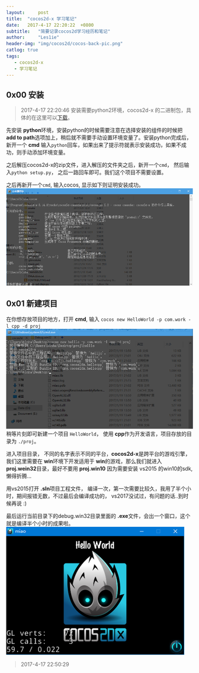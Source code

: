 ```yaml
---
layout:		post
title:	"cocos2d-x 学习笔记"
date:	2017-4-17 22:20:22  +0800
subtitle:	"简要记录cocos2d学习经历和笔记"
author:		"Les1ie"
header-img: "img/cocos2d/cocos-back-pic.png"
catlog: true
tags: 
   - cocos2d-x 
   - 学习笔记
---
```


## 0x00 安装
> 2017-4-17 22:20:46
安装需要python2环境，cocos2d-x 的二进制包，具体的在这里可以[下载](http://www.cocos2d-x.org/download)。

先安装 **python**环境，安装python的时候需要注意在选择安装的组件的时候把 **add to path**选项加上，稍后就不需要手动设置环境变量了。安装python完成后，新开一个 **cmd** 输入`python`回车，如果出来了提示符就表示安装成功，如果不成功，则手动添加环境变量。

之后解压cocos2d-x的zip文件，进入解压的文件夹之后，新开一个`cmd`， 然后输入`python setup.py`， 之后一路回车即可。我们这个项目不需要设置。

之后再新开一个`cmd`, 输入cocos, 显示如下则证明安装成功。
![](/img/cocos2d/cmd-cocos-pic.png)

## 0x01 新建项目
在你想存放项目的地方，打开 **cmd**, 输入 `cocos new HelloWorld -p com.work -l cpp -d proj`
![](/img/cocos2d/new-proj-pic.png)
稍等片刻即可新建一个项目 `HelloWorld`， 使用 **cpp**作为开发语言，项目存放的目录为 `./proj`。

进入项目目录， 不同的名字表示不同的平台，**cocos2d-x**是跨平台的游戏引擎，我们这里需要在 **win**环境下开发适用于 **win**的游戏，那么我们就进入 **proj.wein32**目录，最好不要用 **proj.win10** 因为需要安装 vs2015 的win10的sdk, 懒得折腾...

用vs2015打开 **.sln**项目工程文件， 编译一次，第一次需要比较久，我用了半个小时，期间报错无数，不过最后会编译成功的， vs2017没试过，有问题的话..到时候再说 :)

最后运行当前目录下的debug.win32目录里面的 **.exe**文件，会出一个窗口，这个就是编译半个小时的成果啦。
![](/img/cocos2d/cocos2d-hello-world-pic.png)
>2017-4-17 22:50:29



